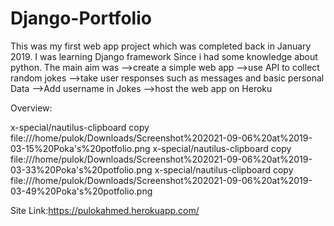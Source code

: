 # Django-Portfolio
This was my first web app  project which was completed back in January 2019.
I was learning Django framework Since i had some knowledge about python. 
The main aim was 
-->create a simple web app
-->use API to collect random jokes
-->take user responses such as messages and basic personal Data
-->Add username in Jokes
-->host the web app on Heroku

Overview:

x-special/nautilus-clipboard
copy
file:///home/pulok/Downloads/Screenshot%202021-09-06%20at%2019-03-15%20Poka's%20potfolio.png
x-special/nautilus-clipboard
copy
file:///home/pulok/Downloads/Screenshot%202021-09-06%20at%2019-03-33%20Poka's%20potfolio.png
x-special/nautilus-clipboard
copy
file:///home/pulok/Downloads/Screenshot%202021-09-06%20at%2019-03-49%20Poka's%20potfolio.png


Site Link:https://pulokahmed.herokuapp.com/


